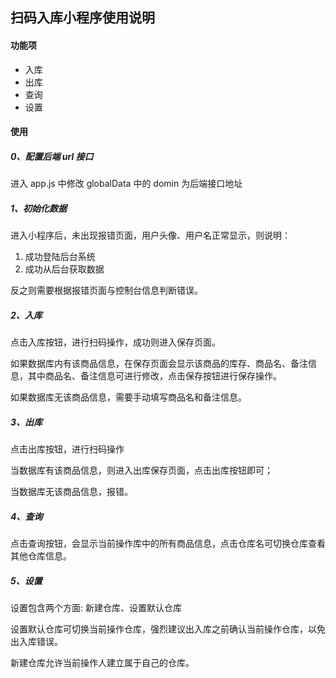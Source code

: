 ## 扫码入库小程序使用说明

#### 功能项

- 入库
- 出库
- 查询
- 设置

#### 使用

##### 0、配置后端 url 接口

进入 app.js 中修改 globalData 中的 domin 为后端接口地址

##### 1、初始化数据

进入小程序后，未出现报错页面，用户头像、用户名正常显示，则说明：

1. 成功登陆后台系统
2. 成功从后台获取数据

反之则需要根据报错页面与控制台信息判断错误。

##### 2、入库

点击入库按钮，进行扫码操作，成功则进入保存页面。

如果数据库内有该商品信息，在保存页面会显示该商品的库存、商品名、备注信息，其中商品名、备注信息可进行修改，点击保存按钮进行保存操作。

如果数据库无该商品信息，需要手动填写商品名和备注信息。

##### 3、出库

点击出库按钮，进行扫码操作

当数据库有该商品信息，则进入出库保存页面，点击出库按钮即可；

当数据库无该商品信息，报错。

##### 4、查询

点击查询按钮，会显示当前操作库中的所有商品信息，点击仓库名可切换仓库查看其他仓库信息。

##### 5、设置

设置包含两个方面: 新建仓库、设置默认仓库

设置默认仓库可切换当前操作仓库，强烈建议出入库之前确认当前操作仓库，以免出入库错误。

新建仓库允许当前操作人建立属于自己的仓库。
